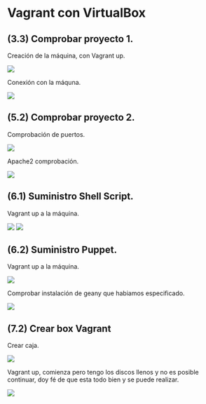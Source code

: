 # Vagrant con VirtualBox

## (3.3) Comprobar proyecto 1.

Creación de la máquina, con Vagrant up.

![](imagen/3.3.PNG)

Conexión con la máquna.

![](imagen/4.PNG)

## (5.2) Comprobar proyecto 2.

Comprobación de puertos.

![](imagen/10.PNG)

Apache2 comprobación.

![](imagen/11.PNG)


## (6.1) Suministro Shell Script.

Vagrant up a la máquina.

![](imagen/15.PNG)
![](imagen/16.PNG)

## (6.2) Suministro Puppet.

Vagrant up a la máquina.

![](imagen/22.PNG)

Comprobar instalación de geany que habiamos especificado.

![](imagen/23.PNG)

## (7.2) Crear box Vagrant

Crear caja.

![](imagen/40.PNG)

Vagrant up, comienza pero tengo los discos llenos y no es posible continuar, doy fé de que esta todo bien y se puede realizar.

![](imagen/41.PNG)

